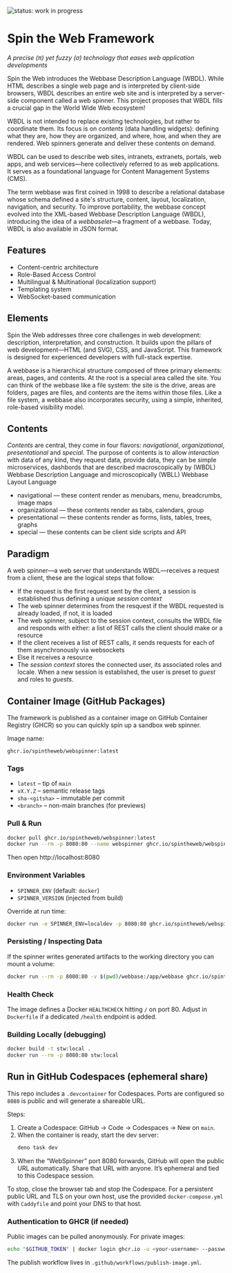 ![status: work in progress](https://img.shields.io/badge/status-WIP-yellow)

# Spin the Web Framework
_A precise (π) yet fuzzy (σ) technology that eases web application developments_

Spin the Web introduces the Webbase Description Language (WBDL). While HTML describes a single web page and is interpreted by client-side browsers, WBDL describes an entire web site and is interpreted by a server-side component called a web spinner. This project proposes that WBDL fills a crucial gap in the World Wide Web ecosystem!

WBDL is not intended to replace existing technologies, but rather to coordinate them. Its focus is on _contents_ (data handling widgets): defining what they are, how they are organized, and where, how, and when they are rendered. Web spinners generate and deliver these contents on demand.

WBDL can be used to describe web sites, intranets, extranets, portals, web apps, and web services—here collectively referred to as web applications. It serves as a foundational language for Content Management Systems (CMS).

The term webbase was first coined in 1998 to describe a relational database whose schema defined a site's structure, content, layout, localization, navigation, and security. To improve portability, the webbase concept evolved into the XML-based Webbase Description Language (WBDL), introducing the idea of a _webbaselet_—a fragment of a webbase. Today, WBDL is also available in JSON format.

## Features
* Content-centric architecture
* Role-Based Access Control
* Multilingual & Multinational (localization support)
* Templating system
* WebSocket-based communication

## Elements
Spin the Web addresses three core challenges in web development: description, interpretation, and construction. It builds upon the pillars of web development—HTML (and SVG), CSS, and JavaScript. This framework is designed for experienced developers with full-stack expertise.

A webbase is a hierarchical structure composed of three primary elements: areas, pages, and contents. At the root is a special area called the site. You can think of the webbase like a file system: the site is the drive, areas are folders, pages are files, and contents are the items within those files. Like a file system, a webbase also incorporates security, using a simple, inherited, role-based visibility model.

## Contents
_Contents_ are central, they come in four flavors: _navigational_, _organizational_, _presentational_ and _special_. The purpose of contents is to allow _interaction_ with data of any kind, they request data, provide data, they can be simple microservices, dashbords that are described macroscopically by (WBDL) Webbase Description Language and microscopically (WBLL) Webbase Layout Language

* navigational &mdash; these content render as menubars, menu, breadcrumbs, image maps
* organizational &mdash; these contents render as tabs, calendars, group
* presentational &mdash; these contents render as forms, lists, tables, trees, graphs 
* special &mdash; these contents can be client side scripts and API

## Paradigm
A web spinner&mdash;a web server that understands WBDL&mdash;receives a request from a client, these are the logical steps that follow: 
* If the request is the first request sent by the client, a session is established thus defining a unique _session context_
* The web spinner determines from the resquest if the WBDL requested is already loaded, if not, it is loaded
* The web spinner, subject to the session context, consults the WBDL file and responds with either: a list of REST calls the client should make or a resource
* If the client receives a list of REST calls, it sends requests for each of them asynchronously via websockets
* Else it receives a resource
* The _session context_ stores the connected user, its associated roles and locale. When a new session is established, the user is preset to _guest_ and roles to _guests_.

## Container Image (GitHub Packages)

The framework is published as a container image on GitHub Container Registry (GHCR) so you can quickly spin up a sandbox web spinner.

Image name:

	ghcr.io/spintheweb/webspinner:latest

### Tags
* `latest` – tip of `main`
* `vX.Y.Z` – semantic release tags
* `sha-<gitsha>` – immutable per commit
* `<branch>` – non-main branches (for previews)

### Pull & Run
```bash
docker pull ghcr.io/spintheweb/webspinner:latest
docker run --rm -p 8080:80 --name webspinner ghcr.io/spintheweb/webspinner:latest
```
Then open http://localhost:8080

### Environment Variables
* `SPINNER_ENV` (default: `docker`)
* `SPINNER_VERSION` (injected from build)

Override at run time:
```bash
docker run -e SPINNER_ENV=localdev -p 8080:80 ghcr.io/spintheweb/webspinner:latest
```

### Persisting / Inspecting Data
If the spinner writes generated artifacts to the working directory you can mount a volume:
```bash
docker run --rm -p 8080:80 -v $(pwd)/webbase:/app/webbase ghcr.io/spintheweb/webspinner:latest
```

### Health Check
The image defines a Docker `HEALTHCHECK` hitting `/` on port 80. Adjust in `Dockerfile` if a dedicated `/health` endpoint is added.

### Building Locally (debugging)
```bash
docker build -t stw:local .
docker run --rm -p 8080:80 stw:local
```

## Run in GitHub Codespaces (ephemeral share)

This repo includes a `.devcontainer` for Codespaces. Ports are configured so `8080` is public and will generate a shareable URL.

Steps:

1. Create a Codespace: GitHub → Code → Codespaces → New on `main`.
2. When the container is ready, start the dev server:
	```bash
	deno task dev
	```
3. When the “WebSpinner” port 8080 forwards, GitHub will open the public URL automatically. Share that URL with anyone. It’s ephemeral and tied to this Codespace session.

To stop, close the browser tab and stop the Codespace. For a persistent public URL and TLS on your own host, use the provided `docker-compose.yml` with `Caddyfile` and point your DNS to that host.


### Authentication to GHCR (if needed)
Public images can be pulled anonymously. For private images:
```bash
echo "$GITHUB_TOKEN" | docker login ghcr.io -u <your-username> --password-stdin
```

The publish workflow lives in `.github/workflows/publish-image.yml`.

